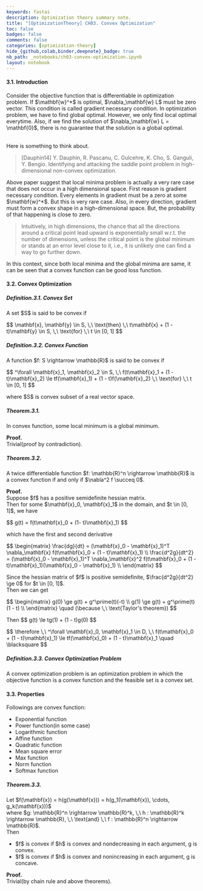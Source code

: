 ```yaml
---
keywords: fastai
description: Optimization theory summary note.
title: "[OptimizationTheory] CH03. Convex Optimization"
toc: false
badges: false
comments: false
categories: [optimization-theory]
hide_{github,colab,binder,deepnote}_badge: true
nb_path: _notebooks/ch03-convex-optimization.ipynb
layout: notebook
---
```


<!--
#################################################
### THIS FILE WAS AUTOGENERATED! DO NOT EDIT! ###
#################################################
# file to edit: _notebooks/ch03-convex-optimization.ipynb
-->

<div class="container" id="notebook-container">
        
<div class="cell border-box-sizing text_cell rendered"><div class="inner_cell">
<div class="text_cell_render border-box-sizing rendered_html">
<h4 id="3.1.-Introduction">3.1. Introduction<a class="anchor-link" href="#3.1.-Introduction"> </a></h4><p>Consider the objective function that is differentiable in optimization problem. If $\mathbf{w}^*$ is optimal, $\nabla_\mathbf{w} L$ must be zero vector. This condition is called gradient necessary condition. In optimization problem, we have to find global optimal. However, we only find local optimal everytime. Also, if we find the solution of $\nabla_\mathbf{w} L = \mathbf{0}$, there is no guarantee that the solution is a global optimal. <br><br></p>
<p>Here is something to think about.</p>
<blockquote><p>[Dauphin14] Y. Dauphin, R. Pascanu, C. Gulcehre, K. Cho, S. Ganguli, Y. Bengio. Identifying and attacking the saddle point problem in high-dimensional non-convex optimization.</p>
</blockquote>
<p>Above paper suggest that local minima problem is actually a very rare case that does not occur in a high dimensional space. First reason is gradient necessary condition. Every elements in gradient must be a zero at some $\mathbf{w}^*$. But this is very rare case. Also, in every direction, gradient must form a convex shape in a high-dimensional space. But, the probability of that happening is close to zero.</p>
<blockquote><p>Intuitively, in high dimensions, the chance that all the directions around a critical point lead upward is exponentially small w.r.t. the number of dimensions, unless the critical point is the global minimum or stands at an error level close to it, i.e., it is unlikely one can find a way to go further down.</p>
</blockquote>
<p>In this context, since both local minima and the global minima are same, it can be seen that a convex function can be good loss function.</p>

</div>
</div>
</div>
<div class="cell border-box-sizing text_cell rendered"><div class="inner_cell">
<div class="text_cell_render border-box-sizing rendered_html">
<h4 id="3.2.-Convex-Optimization">3.2. Convex Optimization<a class="anchor-link" href="#3.2.-Convex-Optimization"> </a></h4><h5 id="Definition.3.1.-Convex-Set">Definition.3.1. Convex Set<a class="anchor-link" href="#Definition.3.1.-Convex-Set"> </a></h5><p>A set $S$ is said to be convex if</p>
$$
\mathbf{x}, \mathbf{y} \in S, \,\ \text{then} \,\ t\mathbf{x} + (1 - t)\mathbf{y} \in S, \,\ \text{for} \,\ t \in [0, 1]
$$
</div>
</div>
</div>
<div class="cell border-box-sizing text_cell rendered"><div class="inner_cell">
<div class="text_cell_render border-box-sizing rendered_html">
<h5 id="Definition.3.2.-Convex-Function">Definition.3.2. Convex Function<a class="anchor-link" href="#Definition.3.2.-Convex-Function"> </a></h5><p>A function $f: S \rightarrow \mathbb{R}$ is said to be convex if</p>
$$
^\forall \mathbf{x}_1, \mathbf{x}_2 \in S, \,\ f(t\mathbf{x}_1 + (1 - t)\mathbf{x}_2) \le tf(\mathbf{x}_1) + (1 - t)f(\mathbf{x}_2) \,\ \text{for} \,\ t \in [0, 1]
$$<p>where $S$ is convex subset of a real vector space.</p>

</div>
</div>
</div>
<div class="cell border-box-sizing text_cell rendered"><div class="inner_cell">
<div class="text_cell_render border-box-sizing rendered_html">
<h5 id="Theorem.3.1.">Theorem.3.1.<a class="anchor-link" href="#Theorem.3.1."> </a></h5><p>In convex function, some local minimum is a global minimum.</p>
<p><strong>Proof.</strong><br>
Trivial(proof by contradiction).</p>

</div>
</div>
</div>
<div class="cell border-box-sizing text_cell rendered"><div class="inner_cell">
<div class="text_cell_render border-box-sizing rendered_html">
<h5 id="Theorem.3.2.">Theorem.3.2.<a class="anchor-link" href="#Theorem.3.2."> </a></h5><p>A twice differentiable function $f: \mathbb{R}^n \rightarrow \mathbb{R}$ is a convex function if and only if $\nabla^2 f \succeq 0$.</p>
<p><strong>Proof.</strong><br>
Suppose $f$ has a positive semidefinite hessian matrix.<br>
Then for some $\mathbf{x}_0, \mathbf{x}_1$ in the domain, and $t \in [0, 1]$, we have</p>
$$
g(t) = f(t\mathbf{x}_0 + (1- t)\mathbf{x}_1)
$$<p>which have the first and second derivative</p>

</div>
</div>
</div>
<div class="cell border-box-sizing text_cell rendered"><div class="inner_cell">
<div class="text_cell_render border-box-sizing rendered_html">
$$
\begin{matrix}
\frac{dg}{dt} = (\mathbf{x}_0 - \mathbf{x}_1)^T \nabla_\mathbf{x} f(t\mathbf{x}_0 + (1 - t)\mathbf{x}_1) \\
\frac{d^2g}{dt^2} = (\mathbf{x}_0 - \mathbf{x}_1)^T \nabla_\mathbf{x}^2 f(t\mathbf{x}_0 + (1 - t)\mathbf{x}_1)(\mathbf{x}_0 - \mathbf{x}_1) \\
\end{matrix}
$$
</div>
</div>
</div>
<div class="cell border-box-sizing text_cell rendered"><div class="inner_cell">
<div class="text_cell_render border-box-sizing rendered_html">
<p>Since the hessian matrix of $f$ is positive semidefinite, $\frac{d^2g}{dt^2} \ge 0$ for $t \in [0, 1]$.<br>
Then we can get</p>
$$
\begin{matrix}
g(0) \ge g(t) + g^\prime(t)(-t) \\
g(1) \ge g(t) + g^\prime(t)(1 - t) \\
\end{matrix} \quad (\because \,\ \text{Taylor's theorem})
$$
</div>
</div>
</div>
<div class="cell border-box-sizing text_cell rendered"><div class="inner_cell">
<div class="text_cell_render border-box-sizing rendered_html">
<p>Then 
$$
g(t) \le tg(1) + (1 - t)g(0)
$$</p>
$$
\therefore \,\ ^\forall \mathbf{x}_0, \mathbf{x}_1 \in D, \,\ f(t\mathbf{x}_0 + (1 - t)\mathbf{x}_1) \le tf(\mathbf{x}_0) + (1 - t)\mathbf{x}_1 \quad \blacksquare
$$
</div>
</div>
</div>
<div class="cell border-box-sizing text_cell rendered"><div class="inner_cell">
<div class="text_cell_render border-box-sizing rendered_html">
<h5 id="Definition.3.3.-Convex-Optimization-Problem">Definition.3.3. Convex Optimization Problem<a class="anchor-link" href="#Definition.3.3.-Convex-Optimization-Problem"> </a></h5><p>A convex optimization problem is an optimization problem in which the objective function is a convex function and the feasible set is a convex set.</p>

</div>
</div>
</div>
<div class="cell border-box-sizing text_cell rendered"><div class="inner_cell">
<div class="text_cell_render border-box-sizing rendered_html">
<h4 id="3.3.-Properties">3.3. Properties<a class="anchor-link" href="#3.3.-Properties"> </a></h4><p>Followings are convex function:</p>
<ul>
<li>Exponential function</li>
<li>Power function(in some case)</li>
<li>Logarithmic function</li>
<li>Affine function</li>
<li>Quadratic function </li>
<li>Mean square error</li>
<li>Max function</li>
<li>Norm function</li>
<li>Softmax function</li>
</ul>

</div>
</div>
</div>
<div class="cell border-box-sizing text_cell rendered"><div class="inner_cell">
<div class="text_cell_render border-box-sizing rendered_html">
<h5 id="Theorem.3.3.">Theorem.3.3.<a class="anchor-link" href="#Theorem.3.3."> </a></h5><p>Let $f(\mathbf{x}) = h(g(\mathbf{x})) = h(g_1(\mathbf{x}), \cdots, g_k(\mathbf{x}))$ <br>
where $g: \mathbb{R}^n \rightarrow \mathbb{R}^k, \,\ h : \mathbb{R}^k \rightarrow \mathbb{R}, \,\ \text{and} \,\ f : \mathbb{R}^n \rightarrow \mathbb{R}$.<br>
Then</p>
<ul>
<li>$f$ is convex if $h$ is convex and nondecreasing in each argument, g is convex.</li>
<li>$f$ is convex if $h$ is convex and nonincreasing in each argument, g is concave.</li>
</ul>
<p><strong>Proof.</strong><br>
Trivial(by chain rule and above theorems).</p>

</div>
</div>
</div>
</div>
 

